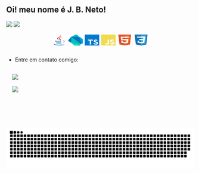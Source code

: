 ## Oi! meu nome é J. B. Neto!
<div>
  <a href="https://github.com/NetoSK9">
  <img height="160em" 
       src="https://github-readme-stats.vercel.app/api?username=NetoSK9&title_color=00ffff150&show_icons=true&icon_color=2fff170&theme=gotham&include_all_commits=true&count_private=true"/></a>
  <img height="160em" src="https://github-readme-stats.vercel.app/api/top-langs/?username=NetoSK9&layout=compact&langs_count=8&theme=gotham&title_color=00ffff150"/>
</div>
  
<div style="display: inline_block" align="center"><br>
  <img align="center" alt="Neto-Java" height="30" width="40" src="https://raw.githubusercontent.com/devicons/devicon/master/icons/java/java-original.svg">
  <img align="center" alt="Neto-Java" height="30" width="40" src="https://raw.githubusercontent.com/devicons/devicon/master/icons/dart/dart-original.svg">
  <img align="center" alt="Neto-Ts" height="30" width="40" src="https://raw.githubusercontent.com/devicons/devicon/master/icons/typescript/typescript-plain.svg">
  <img align="center" alt="Neto-Js" height="30" width="40" src="https://raw.githubusercontent.com/devicons/devicon/master/icons/javascript/javascript-plain.svg">
  <img align="center" alt="Neto-HTML" height="30" width="40" src="https://raw.githubusercontent.com/devicons/devicon/master/icons/html5/html5-original.svg">
  <img align="center" alt="Neto-CSS" height="30" width="40" src="https://raw.githubusercontent.com/devicons/devicon/master/icons/css3/css3-original.svg"> 
</div>
  
  ##
  
- Entre em contato comigo: 
<div style="display: inline-block; padding: 16px;">
  <a href = "mailto:netobatista090@gmail.com"><img src="https://cdn3.iconfinder.com/data/icons/brands-applications/512/gmail_A-64.png" target="_blank"></a>
  
  <a href="https://www.linkedin.com/in/neto-batista-163263211/" target="_blank"><img src="https://cdn3.iconfinder.com/data/icons/brands-applications/512/LinkedIN_B-64.png" target="_blank"></a>
</div>
  
  ##
  
<br/>
  
<div style="display: inline_block">
  
  ![Snake animation](https://github.com/NetoSK9/NetoSK9/blob/output/github-contribution-grid-snake.svg)
  
</div>
